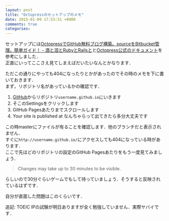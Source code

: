 ```yaml
---
layout: post
title: "Octopressのセットアップのメモ"
date: 2015-01-09 17:53:51 +0900
comments: true
categories: 
---
```


セットアップには[OctopressでGitHub無料ブログ構築。sourceをBitbucket管理。簡単ガイド！ - 酒と泪とRubyとRailsと](http://morizyun.github.io/blog/octopress-gitpage-minimum-install-guide/)と[Octopress公式のドキュメント](http://octopress.org/docs/setup/)を参考にしました．  
正直にいってここさえ見てしまえばだいたいなんとかなります．  

ただこの通りにやっても404になったりとかがあったのでその時のメモを下に書いておきます．  
まず，リポジトリ名があっているかの確認です．  

1. [GitHub](https://github.com)からリポジトリ`username.github.io`にいきます
2. そこのSettingsをクリックします
3. GitHub Pagesあたりまでスクロールします
4. Your site is published at なんちゃらって出てきたら多分大丈夫です

この時masterにファイルが有ることを確認します．他のブランチだと表示されません．  
すぐに`http://username.github.io/`にアクセスしても404になっている時があります．  
ここで先ほどのリポジトリの設定のGitHub Pagesあたりをもう一度見てみましょう．  

> Changes may take up to 30 minutes to be visible.

らしいので30分ぐらいゲームでもして待っていましょう．そうすると反映されているはずです．  

自分が直面した問題はこのくらいです．  

追記: TOEIC IPの試験が明日ありますが全く勉強していません．実際ヤバイです．
